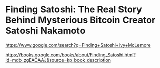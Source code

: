 # Finding Satoshi: The Real Story Behind Mysterious Bitcoin Creator Satoshi Nakamoto
https://www.google.com/search?q=Finding+Satoshi+Ivy+McLemore

https://books.google.com/books/about/Finding_Satoshi.html?id=mdb_zgEACAAJ&source=kp_book_description

